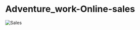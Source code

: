 # Adventure_work-Online-sales
![Sales](https://github.com/user-attachments/assets/e035972b-dd4d-4769-96f0-104d47b957ea)
